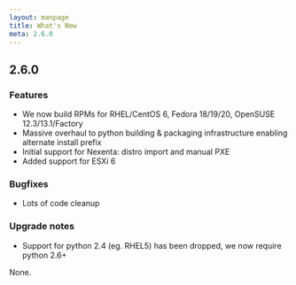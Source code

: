 ```yaml
---
layout: manpage
title: What's New
meta: 2.6.0
---
```



## 2.6.0

### Features

- We now build RPMs for RHEL/CentOS 6, Fedora 18/19/20, OpenSUSE 12.3/13.1/Factory
- Massive overhaul to python building & packaging infrastructure enabling alternate install prefix
- Initial support for Nexenta: distro import and manual PXE
- Added support for ESXi 6

### Bugfixes

- Lots of code cleanup

### Upgrade notes

- Support for python 2.4 (eg. RHEL5) has been dropped, we now require python 2.6+

None.
